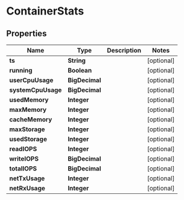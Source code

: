 

# ContainerStats

## Properties

Name | Type | Description | Notes
------------ | ------------- | ------------- | -------------
**ts** | **String** |  |  [optional]
**running** | **Boolean** |  |  [optional]
**userCpuUsage** | **BigDecimal** |  |  [optional]
**systemCpuUsage** | **BigDecimal** |  |  [optional]
**usedMemory** | **Integer** |  |  [optional]
**maxMemory** | **Integer** |  |  [optional]
**cacheMemory** | **Integer** |  |  [optional]
**maxStorage** | **Integer** |  |  [optional]
**usedStorage** | **Integer** |  |  [optional]
**readIOPS** | **Integer** |  |  [optional]
**writeIOPS** | **BigDecimal** |  |  [optional]
**totalIOPS** | **BigDecimal** |  |  [optional]
**netTxUsage** | **Integer** |  |  [optional]
**netRxUsage** | **Integer** |  |  [optional]



